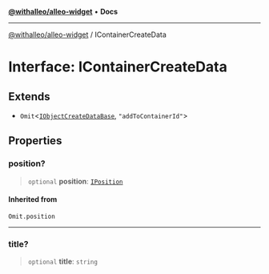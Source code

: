 [**@withalleo/alleo-widget**](../README.md) • **Docs**

***

[@withalleo/alleo-widget](../globals.md) / IContainerCreateData

# Interface: IContainerCreateData

## Extends

- `Omit`\<[`IObjectCreateDataBase`](IObjectCreateDataBase.md), `"addToContainerId"`\>

## Properties

### position?

> `optional` **position**: [`IPosition`](../type-aliases/IPosition.md)

#### Inherited from

`Omit.position`

***

### title?

> `optional` **title**: `string`
